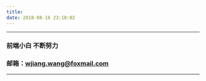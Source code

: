 ```yaml
---
title: 
date: 2018-08-16 23:18:02
---
```

----------------------------------
### 前端小白 不断努力
### 邮箱：wjiang.wang@foxmail.com
----------------------------------